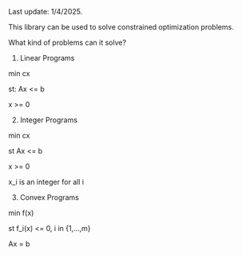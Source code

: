 Last update: 1/4/2025.

This library can be used to solve constrained optimization problems. 

What kind of problems can it solve?


1) Linear Programs

min cx

st:
Ax <= b

x >= 0

2) Integer Programs

min cx

st 
Ax <= b

x >= 0
    
x_i is an integer for all i

3) Convex Programs

min f(x) 

st 
f_i(x) <= 0, i in {1,...,m}

Ax = b
